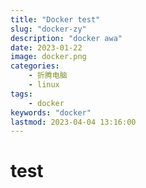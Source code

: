 ```yaml
---
title: "Docker test"
slug: "docker-zy"
description: "docker awa" 
date: 2023-01-22
image: docker.png
categories:
    - 折腾电脑
    - linux
tags:
    - docker
keywords: "docker"
lastmod: 2023-04-04 13:16:00
---
```


# test
